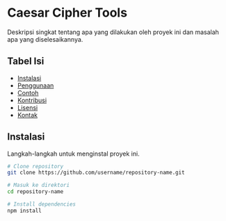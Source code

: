 # Caesar Cipher Tools

Deskripsi singkat tentang apa yang dilakukan oleh proyek ini dan masalah apa yang diselesaikannya.

## Tabel Isi
- [Instalasi](#instalasi)
- [Penggunaan](#penggunaan)
- [Contoh](#contoh)
- [Kontribusi](#kontribusi)
- [Lisensi](#lisensi)
- [Kontak](#kontak)

## Instalasi

Langkah-langkah untuk menginstal proyek ini.

```bash
# Clone repository
git clone https://github.com/username/repository-name.git

# Masuk ke direktori
cd repository-name

# Install dependencies
npm install















